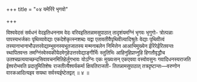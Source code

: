 +++
title = "०४ यमेरिरे भृगवो"

+++

विश्ववेदसं सर्वधनं वेदइतिधननाम वेदः वरिवइतितन्नामसुपाठात् तादृशंयमग्निं भृगवः भृगुगो- त्रोत्पन्नाः पापस्यभर्जकाः पृथिव्यावेद्याः एकदेशेकृत्स्नशब्दः यद्वा एतावतीवैपृथिवीत्यादिश्रुतेः वेद्याः पृथिवीत्वं तस्यानाभानाभौउत्तरवेद्याम्भुवनस्यभूतजातस्य मन्मनाबलेन निमित्तेन आआभिमुख्येन ईरिरेईरितवन्तः स्थापितवन्तः तमग्निंस्वेस्वकीयेदमेगृहेउत्तरवेद्याङ्गीर्भिः स्तुतिभिः आहिनुहिप्राप्नुहि हिगतौवृद्धौच उतश्चप्रत्ययाच्छन्दसिवावचनमितिहेर्लुगभावः योऽग्निः एकः मुख्यःसन् एकएववा वस्वोवसुनः गवादिधनस्यराजति ईश्वरोभवति प्रदातुमितिशेषः राजतीत्यैश्वर्यकर्मा क्षियतिराजती- तितन्नामसुपाठात् तत्रदृष्टान्तः—वरुणोन वारकआदित्यइव सयथा सर्वस्यईष्टेतद्वत् ॥ ४ ॥